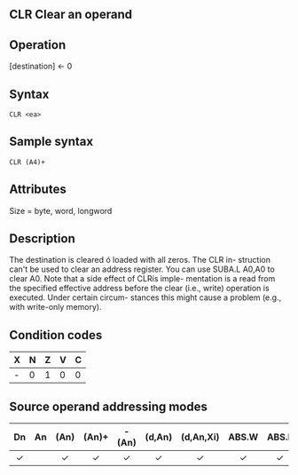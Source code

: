 ## CLR Clear an operand

## Operation
[destination] ← 0

## Syntax
```assembly
CLR <ea>
```
## Sample syntax
```assembly
CLR (A4)+
```

## Attributes
Size = byte, word, longword

## Description
The destination is cleared ó loaded with all zeros. The CLR in-
struction can't be used to clear an address register. You can use
SUBA.L A0,A0 to clear A0. Note that a side effect of CLRís imple-
mentation is a read from the specified effective address before the
clear (i.e., write) operation is executed. Under certain circum-
stances this might cause a problem (e.g., with write-only memory).

## Condition codes
|X|N|Z|V|C|
|--|--|--|--|--|
|-|0|1|0|0|

## Source operand addressing modes
|Dn|An|(An)|(An)+|-(An)|(d,An)|(d,An,Xi)|ABS.W|ABS.L|(d,PC)|(d,PC,Xn)|imm|
|:-:|:-:|:-:|:-:|:-:|:-:|:-:|:-:|:-:|:-:|:-:|:-:|
|✓||✓|✓|✓|✓|✓|✓|✓||||
